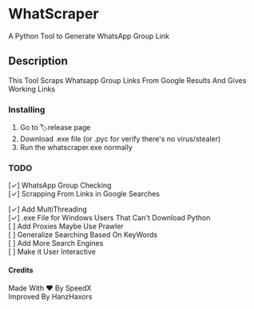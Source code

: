 # WhatScraper
A Python Tool to Generate WhatsApp Group Link 

## Description
This Tool Scraps Whatsapp Group Links From Google Results And Gives Working Links

### Installing

1. Go to :label:release page
1. Download .exe file (or .pyc for verify there's no virus/stealer)
1. Run the whatscraper.exe normally

### TODO
[✓] WhatsApp Group Checking  <br>
[✓] Scrapping From Links in Google Searches <br>

[✓] Add MultiThreading <br>
[✓] .exe File for Windows Users That Can't Download Python <br>
[ ] Add Proxies Maybe Use Prawler<br>
[ ] Generalize Searching Based On KeyWords <br>
[ ] Add More Search Engines <br>
[ ] Make it User Interactive <br>


#### Credits
Made With ❤ By SpeedX <br>
Improved By HanzHaxors
